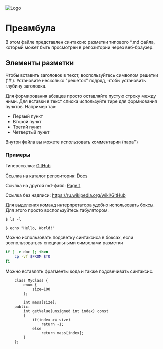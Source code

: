 ![Logo](https://upload.wikimedia.org/wikipedia/commons/5/54/GitHub_Logo.png "GitHub Logo")
# Преамбула
В этом файле представлен синтаксис разметки типового *.md файла, который может быть просмотрен в репозитории через веб-браузер.

## Элементы разметки
Чтобы вставить заголовок в текст, воспользуйтесь символом решетки ('#'). Установите несколько "решеток" подряд, чтобы установить глубину заголовка.

Для формирования абзацев просто оставляйте пустую строку между ними. Для вставки в текст списка используйте тире для формиования пунктов. Например так:
- Первый пункт
- Второй пункт
- Третий пункт
- Четвертый пункт

Внутри файла вы можете использовать комментарии (пара'<!--' '-->')

### Примеры
Гиперссылка: [GitHub](https://ru.wikipedia.org/wiki/GitHub)

Ссылка на каталог репзоитория: [Docs](docs/)

Ссылка на другой md-файл: [Page 1](docs/page1.md)

Ссылка без надписи: https://ru.wikipedia.org/wiki/GitHub

Для выделения команд интерпретатора удобно использовать боксы. Для этого просто воспользуйтесь табулятором.

	$ ls -l
	
	$ echo "Hello, World!"

Можно использовать подсветку синтаксиса в боксах, если воспользоваться специальными символами разметки

```sh
if [ -e doc ]; then
	cp -vf $FROM $TO
fi
```

Можно вставлять фрагменты кода и также подсвечивать синтаксис.

```сpp
	class MyClass {
		enum {
			size=100
		};
		
		int mass[size];
	public:
		int getValue(unsigned int index) const
		{
			if(index >= size)
				return -1;
			else
				return mass[index];
		}
	};
```